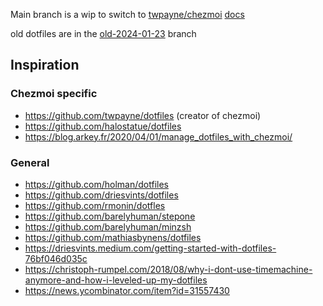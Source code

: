 Main branch is a wip to switch to [twpayne/chezmoi](https://github.com/twpayne/chezmoi) [docs](https://www.chezmoi.io/)

old dotfiles are in the [old-2024-01-23](https://github.com/CanRau/dotfiles/tree/old-2024-01-23) branch

## Inspiration

### Chezmoi specific
- https://github.com/twpayne/dotfiles (creator of chezmoi)
- https://github.com/halostatue/dotfiles
- https://blog.arkey.fr/2020/04/01/manage_dotfiles_with_chezmoi/

### General
- https://github.com/holman/dotfiles
- https://github.com/driesvints/dotfiles
- https://github.com/rmonin/dotfles
- https://github.com/barelyhuman/stepone
- https://github.com/barelyhuman/minzsh
- https://github.com/mathiasbynens/dotfiles
- https://driesvints.medium.com/getting-started-with-dotfiles-76bf046d035c
- https://christoph-rumpel.com/2018/08/why-i-dont-use-timemachine-anymore-and-how-i-leveled-up-my-dotfiles
- https://news.ycombinator.com/item?id=31557430
